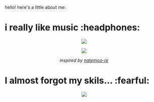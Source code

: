 hello! here's a little about me:

<h1>
  i really like music :headphones:
</h1>

<!-- Nothing weird to see here -->
<p align="center">
  <a href="https://spotify.tsurustuneados.com/api/now-playing?open">
    <!-- Music bars move to the beat and are colored based on the track's happiness, danceability and energy! -->
    <img src="https://spotify.tsurustuneados.com/api/now-playing">
  </a>
</p>

<p align="center">
  <img src="https://spotify.tsurustuneados.com/api/top-played">
</p>
 
<p align="center">
  <!-- He came up with the idea of HOW to show React components as an img on a README.md and the now playing component! -->
  <i>inspired by <a href="https://github.com/natemoo-re">natemoo-re</a></i>
</p>


<p></p>

<h1>
  I almost forgot my skils... :fearful:
</h1>

<p align="center">
  <img src="https://spotify.tsurustuneados.com/api/skills">
</p>